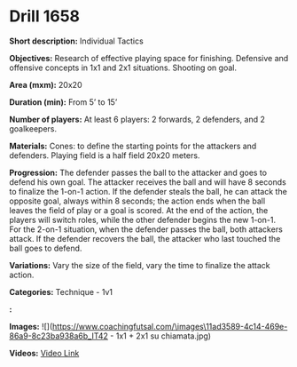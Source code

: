 # Drill 1658

**Short description:**
Individual Tactics

**Objectives:**
Research of effective playing space for finishing. Defensive and offensive concepts in 1x1 and 2x1 situations. Shooting on goal.

**Area (mxm):**
20x20

**Duration (min):**
From 5’ to 15’

**Number of players:**
At least 6 players: 2 forwards, 2 defenders, and 2 goalkeepers.

**Materials:**
Cones: to define the starting points for the attackers and defenders. Playing field is a half field 20x20 meters.

**Progression:**
The defender passes the ball to the attacker and goes to defend his own goal. The attacker receives the ball and will have 8 seconds to finalize the 1-on-1 action. If the defender steals the ball, he can attack the opposite goal, always within 8 seconds; the action ends when the ball leaves the field of play or a goal is scored. At the end of the action, the players will switch roles, while the other defender begins the new 1-on-1. For the 2-on-1 situation, when the defender passes the ball, both attackers attack. If the defender recovers the ball, the attacker who last touched the ball goes to defend.

**Variations:**
Vary the size of the field, vary the time to finalize the attack action.

**Categories:**
Technique - 1v1

**:**


**Images:**
![](https://www.coachingfutsal.com/\images\11ad3589-4c14-469e-86a9-8c23ba938a6b_IT42 - 1x1 + 2x1 su chiamata.jpg)

**Videos:**
[Video Link](https://www.youtube.com/embed/hXoLUxlbhHE)

